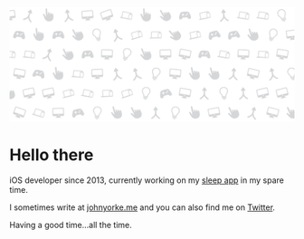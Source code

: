 ![Pattern showing merge symbols, games controllers and computers in a semi-random formation](https://raw.githubusercontent.com/johnyorke/johnyorke/master/assets/header.jpeg)


# Hello there

iOS developer since 2013, currently working on my [sleep app](https://www.noactivityapp.com) in my spare time.

I sometimes write at [johnyorke.me](http://www.johnyorke.me) and you can also find me on [Twitter](http://www.twitter.com/johnyorke).

Having a good time...all the time.
